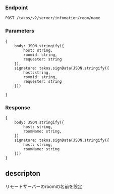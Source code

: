 ### Endpoint

```
POST /takos/v2/server/infomation/room/name
```

### Parameters

```
{
    body: JSON.stringify({
        host: string,
        roomid: string,
        requester: string
    }),
    signature: takos.signData(JSON.stringify({
        host:string,
        roomid: string,
        requester: string
    }))

}
```

### Response

```
{
    body: JSON.stringify({
        host: string,
        roomName: string,
    })
    signature: takos.signData(JSON.stringify({
        host: string,
        roomName: string
    }))
}
```

## descripton

リモートサーバーのroomの名前を設定
